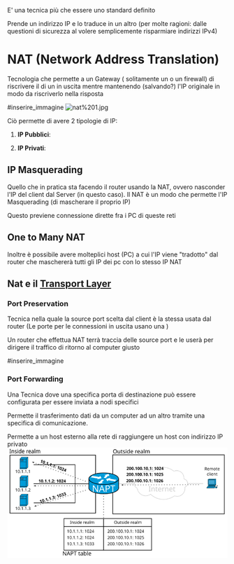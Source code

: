E' una tecnica più che essere uno standard definito

Prende un indirizzo IP e lo traduce in un altro (per molte ragioni: dalle questioni di sicurezza al volere semplicemente risparmiare indirizzi IPv4)

# NAT (Network Address Translation)

Tecnologia che permette a un Gateway ( solitamente un [](Studio/It%20Support/Bits%20and%20Bytes%20of%20Networking/Subnetting.md#^afaac9%7CRouter) o un firewall) di riscrivere il [](Studio/It%20Support/Bits%20and%20Bytes%20of%20Networking/Network%20Layer.md#^vry423%7Csource%20IP) di un [](Studio/It%20Support/Bits%20and%20Bytes%20of%20Networking/Network%20Layer.md#IPv4%20Datagram%20Header%7Cdatagramma%20IP) in uscita mentre mantenendo (salvando?) l'IP originale in modo da riscriverlo nella risposta

#inserire_immagine 
![nat%201.jpg](nat%25201.jpg)

Ciò permette di avere 2 tipologie di IP:

1. **IP Pubblici**: 

2. **IP Privati**:


## IP Masquerading
Quello che in pratica sta facendo il router usando la NAT, ovvero nasconder l'IP del client dal Server (in questo caso).
Il NAT è un modo che permette l'IP Masquerading (di mascherare il proprio IP)

Questo previene connessione dirette fra i PC di queste reti

## One to Many NAT
Inoltre è possibile avere molteplici host (PC) a cui l'IP viene "tradotto" dal router che maschererà tutti gli IP dei pc con lo stesso IP NAT


## Nat e il [Transport Layer](Studio/It%20Support/Bits%20and%20Bytes%20of%20Networking/Transport%20Layer.md)
### Port Preservation
Tecnica nella quale la source port scelta dal client è la stessa usata dal router (Le porte per le connessioni in uscita usano una [](Studio/It%20Support/Bits%20and%20Bytes%20of%20Networking/Transport%20Layer.md#Ephemeral%20Port%7Cporta%20effimera))

Un router che effettua NAT terrà traccia delle source port e le userà per dirigere il traffico di ritorno al computer giusto

#inserire_immagine 

### Port Forwarding
Una Tecnica dove una specifica porta di destinazione può essere configurata per essere inviata a nodi specifici

Permette il trasferimento dati da un computer ad un altro tramite una specifica [](Studio/It%20Support/Bits%20and%20Bytes%20of%20Networking/Transport%20Layer.md#Porta%20Port%7Cporta) di comunicazione.

Permette a un host esterno alla rete di raggiungere un host con indirizzo IP privato
![NAPT-en](Studio/Materiali/NAPT-en.svg)

